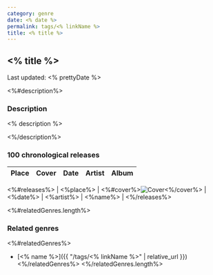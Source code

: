 ```yaml
---
category: genre
date: <% date %>
permalink: tags/<% linkName %>
title: <% title %>
---
```


## <% title %>

Last updated: <time datetime="<% date %>"><% prettyDate %></time>

<%#description%>
### Description

<% description %>

<%/description%>
### 100 chronological releases

| Place | Cover | Date | Artist | Album |
|---|---|---|---|---|
<%#releases%>
| <%place%> | <%#cover%>![Cover](<%{cover}%>)<%/cover%> | <%date%> | <%artist%> | <%name%> |
<%/releases%>

<%#relatedGenres.length%>
### Related genres

<%#relatedGenres%>
- [<% name %>]({{ "/tags/<% linkName %>" | relative_url }})
<%/relatedGenres%>
<%/relatedGenres.length%>